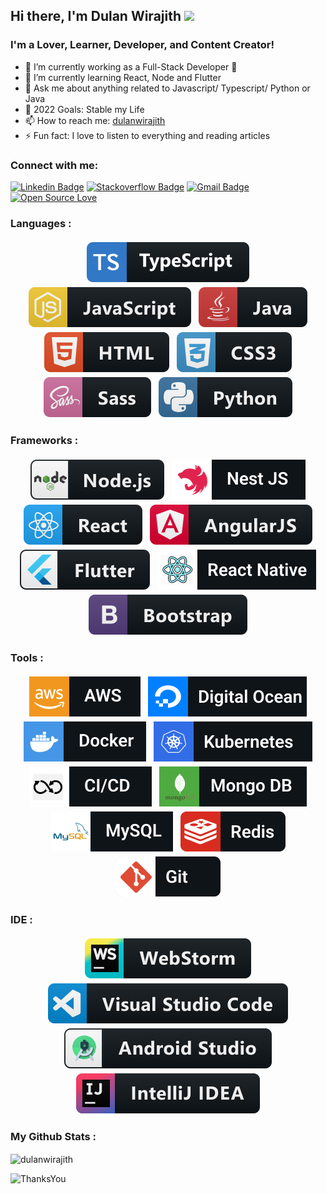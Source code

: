 ## Hi there, I'm Dulan Wirajith <img src="https://media.giphy.com/media/hvRJCLFzcasrR4ia7z/giphy.gif" width="25px">

### I'm a Lover, Learner, Developer, and Content Creator!

- 🔭 I’m currently working as a Full-Stack Developer  🥷
- 🌱 I’m currently learning React, Node and Flutter
- 💬 Ask me about anything related to Javascript/ Typescript/ Python or Java
- 🥅 2022 Goals: Stable my Life
- 📫 How to reach me: [dulanwirajith][linkedin]
- ⚡ Fun fact: I love to listen to everything and reading articles

### Connect with me:
[![Linkedin Badge](https://img.shields.io/badge/-dulanwirajith-blue?style=flat-square&logo=Linkedin&logoColor=white&link=https://www.linkedin.com/in/dulanwirajith/)](https://www.linkedin.com/in/dulanwirajith/)
[![Stackoverflow Badge](https://img.shields.io/badge/-Stackoverflow-4CA143?style=flat-square&logo=Stackoverflow&logoColor=white&link=https://stackoverflow.com/users/14838636/dulanwirajith)](https://stackoverflow.com/users/14838636/dulanwirajith)
[![Gmail Badge](https://img.shields.io/badge/-dulanwirajith1995@gmail.com-c14438?style=flat-square&logo=Gmail&logoColor=white&link=mailto:dulanwirajith1995@gmail.com)](mailto:dulanwirajith1995@gmail.com)
[![Open Source Love](https://badges.frapsoft.com/os/v2/open-source.svg?v=103)](https://github.com/dulanwirajith)

[//]: # ([![Website]&#40;https://img.shields.io/website?label=dulanwirajith.com&style=for-the-badge&url=https%3A%2F%2Fdulanwirajith.com&#41;]&#40;https://dulanwirajith.com&#41;)

### Languages :
<p align="center">
  <img src="assets\badges\Languages\typescript.svg" alt="ts" style="vertical-align:top; margin:4px">
  <img src="assets\badges\Languages\javascript.svg" alt="js" style="vertical-align:top; margin:4px">
  <img src="assets\badges\Languages\java.svg" alt="java" style="vertical-align:top; margin:4px">
  <img src="assets\badges\Languages\html.svg" alt="html" style="vertical-align:top; margin:4px">
  <img src="assets\badges\Languages\css3.svg" alt="css3" style="vertical-align:top; margin:4px">
  <img src="assets\badges\Languages\sass.svg" alt="sass" style="vertical-align:top; margin:4px">
  <img src="assets\badges\Languages\python.svg" alt="python" style="vertical-align:top; margin:4px">
</p>

### Frameworks :
<p align="center">
  <img src="assets\badges\Frameworks\nodejs.svg" alt="nodejs" style="vertical-align:top; margin:4px">     
  <img src="assets\badges\Frameworks\nestjs.svg" alt="nestjs" style="vertical-align:top; margin:4px">     
  <img src="assets\badges\Frameworks\react.svg" alt="react" style="vertical-align:top; margin:4px">
  <img src="assets\badges\Frameworks\angular.svg" alt="angularjs" style="vertical-align:top; margin:4px">
  <img src="assets\badges\Frameworks\flutter.svg" alt="flutter" style="vertical-align:top; margin:4px">
  <img src="assets\badges\Frameworks\reactnative.svg" alt="react" style="vertical-align:top; margin:4px">
  <img src="assets\badges\Frameworks\bootstrap.svg" alt="bootstrap" style="vertical-align:top; margin:4px">
</p>

### Tools :
<p align="center">
  <img src="assets\badges\Tools\aws.svg" alt="aws" style="vertical-align:top; margin:4px">
  <img src="assets\badges\Tools\digitalocean.svg" alt="digitalocean" style="vertical-align:top; margin:4px">
  <img src="assets\badges\Tools\docker.svg" alt="docker" style="vertical-align:top; margin:4px">
  <img src="assets\badges\Tools\kubernetes.svg" alt="kubernetes" style="vertical-align:top; margin:4px">
  <img src="assets\badges\Tools\cicd.svg" alt="cicd" style="vertical-align:top; margin:4px">
  <img src="assets\badges\Tools\mongodb.svg" alt="mongodb" style="vertical-align:top; margin:4px">
  <img src="assets\badges\Tools\mysql.svg" alt="mysql" style="vertical-align:top; margin:4px">
  <img src="assets\badges\Tools\redis.svg" alt="redis" style="vertical-align:top; margin:4px">
  <img src="assets\badges\Tools\git.svg" alt="git" style="vertical-align:top; margin:4px">
</p>

### IDE :
<p align="center">
  <img src="assets\badges\IDE\webstorm.svg" alt="webstorm" style="vertical-align:top; margin:4px">
  <img src="assets\badges\IDE\vscode.svg" alt="vscode" style="vertical-align:top; margin:4px">
  <img src="assets\badges\IDE\androidstudio.svg" alt="androidstudio" style="vertical-align:top; margin:4px">
  <img src="assets\badges\IDE\intellij.svg" alt="jetbrains_intellij" style="vertical-align:top; margin:4px">
</p>

### My Github Stats :
<p><img align="center" src="https://github-readme-streak-stats.herokuapp.com/?user=dulanwirajith&theme=highcontrast" alt="dulanwirajith" /></p>

![ThanksYou](https://img.shields.io/badge/🙏Thank_You_For_Spending_a_Moment_On_My_Profile,_Happy_Coding,_All_The_Very_Best-dodgerred.svg?style=for-the-badge)


[facebook]: https://www.facebook.com/dulan.wirajith
[medium]: https://medium.com/@dulanwirajith
[linkedin]: https://www.linkedin.com/in/dulanwirajith
[hackerrank]: https://www.hackerrank.com/dulanwirajith?hr_r=1
[portfolio]: https://www.dulanwirajith.info
[upwork]: https://www.upwork.com/o/profiles/users/~010462f3cdf452b722/

